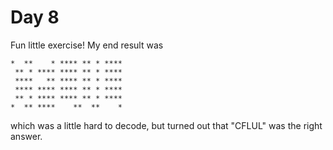 # Day 8

Fun little exercise! My end result was

```
*  **    * **** ** * ****
 ** * **** **** ** * ****
 ****   ** **** ** * ****
 **** **** **** ** * ****
 ** * **** **** ** * ****
*  ** ****    **  **    *
```

which was a little hard to decode, but turned out that "CFLUL" was the right answer.
